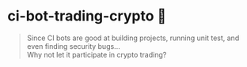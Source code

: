 # ci-bot-trading-crypto 🤖
> Since CI bots are good at building projects, running unit test, and even finding security bugs...  
Why not let it participate in crypto trading?
